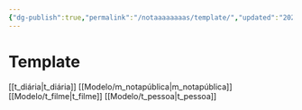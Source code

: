 ```yaml
---
{"dg-publish":true,"permalink":"/notaaaaaaaas/template/","updated":"2024-12-18T13:09:14.243-03:00"}
---
```


# Template

[[t_diária\|t_diária]]
[[Modelo/m_notapública\|m_notapública]]
[[Modelo/t_filme\|t_filme]]
[[Modelo/t_pessoa\|t_pessoa]]